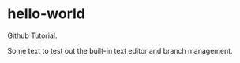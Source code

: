 # hello-world
Github Tutorial.

Some text to test out the built-in text editor and branch management.
